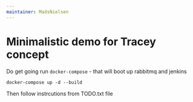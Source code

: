 ```yaml
---
maintainer: MadsNielsen
---
```


# Minimalistic demo for Tracey concept

Do get going run `docker-compose` - that will boot up rabbitmq and jenkins

```
docker-compose up -d --build
```

Then follow instrcutions from TODO.txt file
